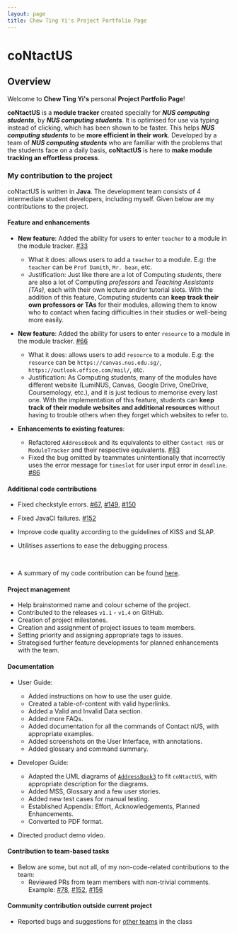 ```yaml
---
layout: page
title: Chew Ting Yi's Project Portfolio Page
---
```


# coNtactUS

## Overview

Welcome to **Chew Ting Yi's** personal **Project Portfolio Page**!

**coNtactUS** is a **module tracker** created specially for ***NUS computing students***, by ***NUS computing
students***. It is optimised for use via typing instead of clicking, which has been shown to be faster. This helps
***NUS computing students*** to be **more efficient in their work**. Developed by a team of ***NUS computing students***
who are familiar with the problems that the students face on a daily basis, **coNtactUS** is here to **make module
tracking an effortless process**.


<div style="page-break-after: always;"></div>


### My contribution to the project

coNtactUS is written in **Java**. The development team consists of 4 intermediate student developers, including myself. 
Given below are my contributions to the project.

#### Feature and enhancements

* **New feature**: Added the ability for users to enter `teacher` to a module in the module tracker.
[#33](https://github.com/AY2223S2-CS2103T-W10-1/tp/pull/33)
  * What it does: allows users to add a `teacher` to a module. E.g: the `teacher` can be `Prof Damith`, `Mr. bean`, etc.
  * Justification: Just like there are a lot of Computing _students_, there are also a lot of Computing _professors_ and
  _Teaching Assistants (TAs)_, each with their own lecture and/or tutorial slots. With the addition of this feature,
  Computing students can **keep track their own professors or TAs** for their modules, allowing them to know who to
  contact when facing difficulties in their studies or well-being more easily.

* **New feature**: Added the ability for users to enter `resource` to a module in the module tracker.
[#66](https://github.com/AY2223S2-CS2103T-W10-1/tp/pull/66)
  * What it does: allows users to add `resource` to a module. E.g: the `resource` can be `https://canvas.nus.edu.sg/`,
  `https://outlook.office.com/mail/`, etc.
  * Justification: As Computing students, many of the modules have different website (LumiNUS, Canvas, Google Drive,
  OneDrive, Coursemology, etc.), and it is just tedious to memorise every last one. With the implementation of this
  feature, students can **keep track of their module websites and additional resources** without having to trouble
  others when they forget which websites to refer to.

* **Enhancements to existing features**:
  * Refactored `AddressBook` and its equivalents to either `Contact nUS` or `ModuleTracker` and their respective
    equivalents. [#83](https://github.com/AY2223S2-CS2103T-W10-1/tp/pull/83)
  * Fixed the bug omitted by teammates unintentionally that incorrectly uses the error message for `timeslot` for
  user input error in `deadline`. [#86](https://github.com/AY2223S2-CS2103T-W10-1/tp/pull/86)
 

#### Additional code contributions
* Fixed checkstyle errors. [#67](https://github.com/AY2223S2-CS2103T-W10-1/tp/pull/67),
[#149](https://github.com/AY2223S2-CS2103T-W10-1/tp/pull/149),
[#150](https://github.com/AY2223S2-CS2103T-W10-1/tp/pull/150)

* Fixed JavaCI failures. [#152](https://github.com/AY2223S2-CS2103T-W10-1/tp/pull/152)

* Improve code quality according to the guidelines of KISS and SLAP.

* Utilitises assertions to ease the debugging process.

<br>

* A summary of my code contribution can be found [here](https://nus-cs2103-ay2223s2.github.io/tp-dashboard/?search=tingyic&sort=groupTitle&sortWithin=title&timeframe=commit&mergegroup=&groupSelect=groupByRepos&breakdown=true&checkedFileTypes=docs~functional-code~test-code~other&since=2023-02-17&tabOpen=true&tabType=authorship&tabAuthor=tingyic&tabRepo=AY2223S2-CS2103T-W10-1%2Ftp%5Bmaster%5D&authorshipIsMergeGroup=false&authorshipFileTypes=docs~functional-code~test-code&authorshipIsBinaryFileTypeChecked=false&authorshipIsIgnoredFilesChecked=false).

#### Project management
* Help brainstormed name and colour scheme of the project.
* Contributed to the releases `v1.1` - `v1.4` on GitHub.
* Creation of project milestones.
* Creation and assignment of project issues to team members.
* Setting priority and assigning appropriate tags to issues.
* Strategised further feature developments for planned enhancements with the team.


<div style="page-break-after: always;"></div>


#### Documentation

* User Guide:
  * Added instructions on how to use the user guide.
  * Created a table-of-content with valid hyperlinks.
  * Added a Valid and Invalid Data section.
  * Added more FAQs.
  * Added documentation for all the commands of Contact nUS, with appropriate examples.
  * Added screenshots on the User Interface, with annotations.
  * Added glossary and command summary.

* Developer Guide:
  * Adapted the UML diagrams of
  [`AddressBook3`](https://github.com/nus-cs2103-AY2223S2/tp/blob/master/docs/DeveloperGuide.md) to fit `coNtactUS`,
  with appropriate description for the diagrams.
  * Added MSS, Glossary and a few user stories.
  * Added new test cases for manual testing.
  * Established Appendix: Effort, Acknowledgements, Planned Enhancements.
  * Converted to PDF format.

* Directed product demo video.

#### Contribution to team-based tasks

* Below are some, but not all, of my non-code-related contributions to the team:
  * Reviewed PRs from team members with non-trivial comments. Example:
  [#78](https://github.com/AY2223S2-CS2103T-W10-1/tp/pull/78),
  [#152](https://github.com/AY2223S2-CS2103T-W10-1/tp/pull/152),
  [#156](https://github.com/AY2223S2-CS2103T-W10-1/tp/pull/156)

#### Community contribution outside current project

* Reported bugs and suggestions for [other teams](https://github.com/tingyic/ped/issues) in the class
